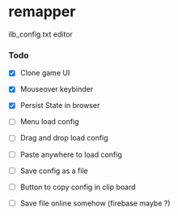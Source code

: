 # remapper
ilb_config.txt editor

### Todo
- [x] Clone game UI
- [x] Mouseover keybinder
- [x] Persist State in browser
- [ ] Menu load config
- [ ] Drag and drop load config
- [ ] Paste anywhere to load config
- [ ] Save config as a file
- [ ] Button to copy config in clip board
- [ ] Save file online somehow (firebase maybe ?)

